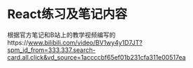 # React练习及笔记内容
根据官方笔记和B站上的教学视频编写的https://www.bilibili.com/video/BV1wy4y1D7JT?spm_id_from=333.337.search-card.all.click&vd_source=1accccbf65ef01b231cfa311e00517ea
